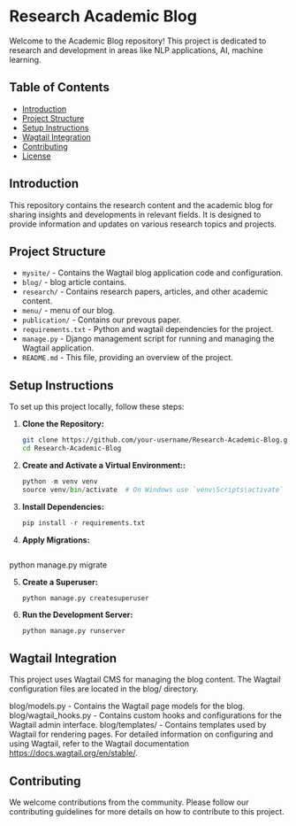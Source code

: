 # Research Academic Blog

Welcome to the Academic Blog repository! This project is dedicated to research and development in areas like NLP applications, AI, machine learning.

## Table of Contents

- [Introduction](#introduction)
- [Project Structure](#project-structure)
- [Setup Instructions](#setup-instructions)
- [Wagtail Integration](#wagtail-integration)
- [Contributing](#contributing)
- [License](#license)

## Introduction

This repository contains the research content and the academic blog for sharing insights and developments in relevant fields. It is designed to provide information and updates on various research topics and projects.

## Project Structure

- `mysite/` - Contains the Wagtail blog application code and configuration.
- `blog/` - blog article contains.
- `research/` - Contains research papers, articles, and other academic content.
- `menu/` - menu of our blog.
- `publication/` - Contains  our prevous paper.
- `requirements.txt` - Python  and wagtail dependencies for the project.
- `manage.py` - Django management script for running and managing the Wagtail application.
- `README.md` - This file, providing an overview of the project.

## Setup Instructions

To set up this project locally, follow these steps:

1. **Clone the Repository:**
   ```bash
   git clone https://github.com/your-username/Research-Academic-Blog.git
   cd Research-Academic-Blog

2. **Create and Activate a Virtual Environment::**
   ```python
   python -m venv venv
   source venv/bin/activate  # On Windows use `venv\Scripts\activate`

3. **Install Dependencies:**
   ```python
   pip install -r requirements.txt
4. **Apply Migrations:**
   ```python
  python manage.py migrate

5. **Create a Superuser:**
   ```python
   python manage.py createsuperuser
6. **Run the Development Server:**
   ```pyhton
   python manage.py runserver

## Wagtail Integration
This project uses Wagtail CMS for managing the blog content. The Wagtail configuration files are located in the blog/ directory.

blog/models.py - Contains the Wagtail page models for the blog.
blog/wagtail_hooks.py - Contains custom hooks and configurations for the Wagtail admin interface.
blog/templates/ - Contains templates used by Wagtail for rendering pages.
For detailed information on configuring and using Wagtail, refer to the Wagtail documentation https://docs.wagtail.org/en/stable/.

## Contributing

We welcome contributions from the community. Please follow our contributing guidelines for more details on how to contribute to this project.

